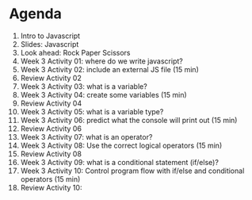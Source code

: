 # Agenda

1. Intro to Javascript
1. Slides: Javascript
1. Look ahead: Rock Paper Scissors
1. Week 3 Activity 01: where do we write javascript?
1. Week 3 Activity 02: include an external JS file (15 min)
1. Review Activity 02
1. Week 3 Activity 03: what is a variable?
1. Week 3 Activity 04: create some variables (15 min)
1. Review Activity 04
1. Week 3 Activity 05: what is a variable type?
1. Week 3 Activity 06: predict what the console will print out (15 min)
1. Review Activity 06
1. Week 3 Activity 07: what is an operator?
1. Week 3 Activity 08: Use the correct logical operators (15 min)
1. Review Activity 08
1. Week 3 Activity 09: what is a conditional statement (if/else)?
1. Week 3 Activity 10: Control program flow with if/else and conditional operators (15 min)
1. Review Activity 10:
